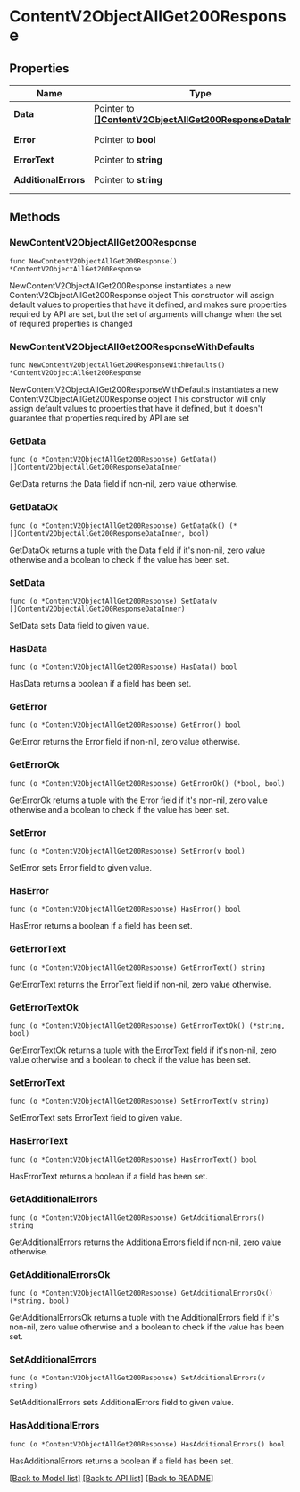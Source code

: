 # ContentV2ObjectAllGet200Response

## Properties

Name | Type | Description | Notes
------------ | ------------- | ------------- | -------------
**Data** | Pointer to [**[]ContentV2ObjectAllGet200ResponseDataInner**](ContentV2ObjectAllGet200ResponseDataInner.md) | Подкатегории (предметы) | [optional] 
**Error** | Pointer to **bool** | Флаг наличия ошибки | [optional] 
**ErrorText** | Pointer to **string** | Текст ошибки | [optional] 
**AdditionalErrors** | Pointer to **string** | Дополнительные ошибки | [optional] 

## Methods

### NewContentV2ObjectAllGet200Response

`func NewContentV2ObjectAllGet200Response() *ContentV2ObjectAllGet200Response`

NewContentV2ObjectAllGet200Response instantiates a new ContentV2ObjectAllGet200Response object
This constructor will assign default values to properties that have it defined,
and makes sure properties required by API are set, but the set of arguments
will change when the set of required properties is changed

### NewContentV2ObjectAllGet200ResponseWithDefaults

`func NewContentV2ObjectAllGet200ResponseWithDefaults() *ContentV2ObjectAllGet200Response`

NewContentV2ObjectAllGet200ResponseWithDefaults instantiates a new ContentV2ObjectAllGet200Response object
This constructor will only assign default values to properties that have it defined,
but it doesn't guarantee that properties required by API are set

### GetData

`func (o *ContentV2ObjectAllGet200Response) GetData() []ContentV2ObjectAllGet200ResponseDataInner`

GetData returns the Data field if non-nil, zero value otherwise.

### GetDataOk

`func (o *ContentV2ObjectAllGet200Response) GetDataOk() (*[]ContentV2ObjectAllGet200ResponseDataInner, bool)`

GetDataOk returns a tuple with the Data field if it's non-nil, zero value otherwise
and a boolean to check if the value has been set.

### SetData

`func (o *ContentV2ObjectAllGet200Response) SetData(v []ContentV2ObjectAllGet200ResponseDataInner)`

SetData sets Data field to given value.

### HasData

`func (o *ContentV2ObjectAllGet200Response) HasData() bool`

HasData returns a boolean if a field has been set.

### GetError

`func (o *ContentV2ObjectAllGet200Response) GetError() bool`

GetError returns the Error field if non-nil, zero value otherwise.

### GetErrorOk

`func (o *ContentV2ObjectAllGet200Response) GetErrorOk() (*bool, bool)`

GetErrorOk returns a tuple with the Error field if it's non-nil, zero value otherwise
and a boolean to check if the value has been set.

### SetError

`func (o *ContentV2ObjectAllGet200Response) SetError(v bool)`

SetError sets Error field to given value.

### HasError

`func (o *ContentV2ObjectAllGet200Response) HasError() bool`

HasError returns a boolean if a field has been set.

### GetErrorText

`func (o *ContentV2ObjectAllGet200Response) GetErrorText() string`

GetErrorText returns the ErrorText field if non-nil, zero value otherwise.

### GetErrorTextOk

`func (o *ContentV2ObjectAllGet200Response) GetErrorTextOk() (*string, bool)`

GetErrorTextOk returns a tuple with the ErrorText field if it's non-nil, zero value otherwise
and a boolean to check if the value has been set.

### SetErrorText

`func (o *ContentV2ObjectAllGet200Response) SetErrorText(v string)`

SetErrorText sets ErrorText field to given value.

### HasErrorText

`func (o *ContentV2ObjectAllGet200Response) HasErrorText() bool`

HasErrorText returns a boolean if a field has been set.

### GetAdditionalErrors

`func (o *ContentV2ObjectAllGet200Response) GetAdditionalErrors() string`

GetAdditionalErrors returns the AdditionalErrors field if non-nil, zero value otherwise.

### GetAdditionalErrorsOk

`func (o *ContentV2ObjectAllGet200Response) GetAdditionalErrorsOk() (*string, bool)`

GetAdditionalErrorsOk returns a tuple with the AdditionalErrors field if it's non-nil, zero value otherwise
and a boolean to check if the value has been set.

### SetAdditionalErrors

`func (o *ContentV2ObjectAllGet200Response) SetAdditionalErrors(v string)`

SetAdditionalErrors sets AdditionalErrors field to given value.

### HasAdditionalErrors

`func (o *ContentV2ObjectAllGet200Response) HasAdditionalErrors() bool`

HasAdditionalErrors returns a boolean if a field has been set.


[[Back to Model list]](../README.md#documentation-for-models) [[Back to API list]](../README.md#documentation-for-api-endpoints) [[Back to README]](../README.md)



